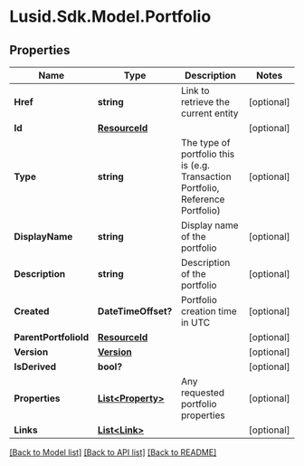 
# Lusid.Sdk.Model.Portfolio

## Properties

Name | Type | Description | Notes
------------ | ------------- | ------------- | -------------
**Href** | **string** | Link to retrieve the current entity | [optional] 
**Id** | [**ResourceId**](ResourceId.md) |  | [optional] 
**Type** | **string** | The type of portfolio this is (e.g. Transaction Portfolio, Reference  Portfolio) | [optional] 
**DisplayName** | **string** | Display name of the portfolio | [optional] 
**Description** | **string** | Description of the portfolio | [optional] 
**Created** | **DateTimeOffset?** | Portfolio creation time in UTC | [optional] 
**ParentPortfolioId** | [**ResourceId**](ResourceId.md) |  | [optional] 
**Version** | [**Version**](Version.md) |  | [optional] 
**IsDerived** | **bool?** |  | [optional] 
**Properties** | [**List&lt;Property&gt;**](Property.md) | Any requested portfolio properties | [optional] 
**Links** | [**List&lt;Link&gt;**](Link.md) |  | [optional] 

[[Back to Model list]](../README.md#documentation-for-models)
[[Back to API list]](../README.md#documentation-for-api-endpoints)
[[Back to README]](../README.md)

